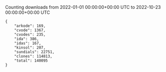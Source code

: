 
Counting downloads from 2022-01-01 00:00:00+00:00 UTC to 2022-10-23 00:00:00+00:00 UTC

```
{
    "arkode": 169,
    "cvode": 1367,
    "cvodes": 235,
    "ida": 386,
    "idas": 167,
    "kinsol": 207,
    "sundials": 22751,
    "clones": 114813,
    "total": 140095
}
```
